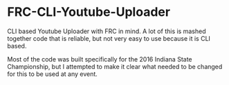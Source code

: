# FRC-CLI-Youtube-Uploader
CLI based Youtube Uploader with FRC in mind.
A lot of this is mashed together code that is reliable, but not very easy to use because it is CLI based.

Most of the code was built specifically for the 2016 Indiana State Championship, but I attempted to make it clear
what needed to be changed for this to be used at any event.
